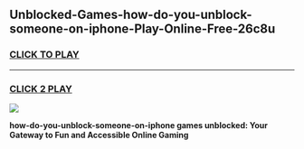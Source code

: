 
## Unblocked-Games-how-do-you-unblock-someone-on-iphone-Play-Online-Free-26c8u
<h3>
<a href="https://premium76.site?title=how-do-you-unblock-someone-on-iphone&ref=26A">CLICK TO PLAY</a></h3>
<hr>

<h3>
<a href="https://premium76.site?title=how-do-you-unblock-someone-on-iphone&ref=26A">CLICK 2 PLAY</a>
  
</h3>

<a href="https://premium76.site?title=how-do-you-unblock-someone-on-iphone&ref=26A"><img src="https://clearcache.store/games.png"></a>


**how-do-you-unblock-someone-on-iphone games unblocked: Your Gateway to Fun and Accessible Online Gaming**

